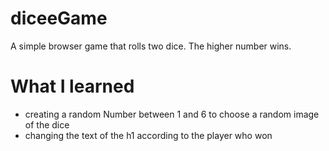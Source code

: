 # diceeGame
A simple browser game that rolls two dice. The higher number wins. 
# What I learned
* creating a random Number between 1 and 6 to choose a random image of the dice
* changing the text of the h1 according to the player who won
